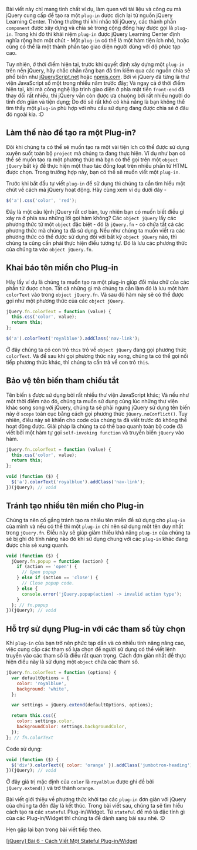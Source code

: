 Bài viết này chỉ mang tính chất ví dụ, làm quen với tài liệu và công cụ mà jQuery cung cấp để tạo ra một `plug-in` được dịch lại từ nguồn jQuery Learning Center. Thông thường thì khi nhắc tới jQuery, các thành phần `component` được xây dựng và chia sẻ trong cộng đồng hay được gọi là `plug-in`. Trong khi đó thì khái niệm `plug-in` được jQuery Learning Center định nghĩa rộng hơn một chút - Một `plug-in` có thể là một hàm tiện ích nhỏ, hoặc cũng có thể là một thành phần tạo giao diện người dùng với độ phức tạp cao.

Tuy nhiên, ở thời điểm hiện tại, trước khi quyết định xây dựng một `plug-in` trên nền jQuery, hãy chắc chắn rằng bạn đã tìm kiếm qua các nguồn chia sẻ phổ biến như [jQueryScript.net](https://www.jqueryscript.net/jquery-plugins/) hoặc [npmjs.com](https://www.npmjs.com/). Bởi vì jQuery đã từng là thư viện JavaScript số một trong nhiều năm trước đây; Và ngay cả ở thời điểm hiện tại, khi mà công nghệ lập trình giao diện ở phía mặt tiền `front-end` đã thay đổi rất nhiều, thì jQuery vẫn còn được ưa chuộng bởi rất nhiều người do tính đơn giản và tiện dụng; Do đó sẽ rất khó có khả năng là bạn không thể tìm thấy một `plug-in` phù hợp với nhu cầu sử dụng đang được chia sẻ ở đâu đó ngoài kia. :D

## Làm thế nào để tạo ra một Plug-in?

Đôi khi chúng ta có thể sẽ muốn tạo ra một vài tiện ích có thể được sử dụng xuyên suốt toàn bộ `project` mà chúng ta đang thực hiện. Ví dụ như bạn có thể sẽ muốn tạo ra một phương thức mà bạn có thể gọi trên một `object jQuery` bất kỳ để thực hiện một thao tác đồng loạt trên nhiều phần tử HTML được chọn. Trong trường hợp này, bạn có thể sẽ muốn viết một `plug-in`.

Trước khi bắt đầu tự viết `plug-in` để sử dụng thì chúng ta cần tìm hiểu một chút về cách mà jQuery hoạt động. Hãy cùng xem ví dụ dưới đây -

```js
$('a').css('color', 'red');
```

Đây là một câu lệnh jQuery rất cơ bản, tuy nhiên bạn có muốn biết điều gì xảy ra ở phía sau những lời gọi hàm không? Các `object jQuery` lấy các phương thức từ một `object` đặc biệt - đó là `jQuery.fn` - có chứa tất cả các phương thức mà chúng ta đã sử dụng. Nếu như chúng ta muốn viết ra các phương thức có thể được sử dụng đối với bất kỳ `object jQuery` nào, thì chúng ta cũng cần phải thực hiện điều tương tự. Đó là lưu các phương thức của chúng ta vào `object jQuery.fn`.

## Khai báo tên miền cho Plug-in

Hãy lấy ví dụ là chúng ta muốn tạo ra một plug-in giúp đổi màu chữ của các phần tử được chọn. Tất cả những gì mà chúng ta cần làm đó là lưu một hàm `colorText` vào trong `object jQuery.fn`. Và sau đó hàm này sẽ có thể được gọi như một phương thức của các `object jQuery`.

```js
jQuery.fn.colorText = function (value) {
  this.css('color', value);
  return this;
};

$('a').colorText('royalblue').addClass('nav-link');
```

Ở đây chúng ta có con trỏ `this` trỏ về `object jQuery` đang gọi phương thức `colorText`. Và để sau khi gọi phương thức này xong, chúng ta có thể gọi nối tiếp phương thức khác, thì chúng ta cần trả về con trỏ `this`.

## Bảo vệ tên biến tham chiếu tắt

Tên biến `$` được sử dụng bởi rất nhiều thư viện JavaScript khác; Và nếu như một thời điểm nào đó, chúng ta muốn sử dụng cùng lúc những thư viện khác song song với jQuery, chúng ta sẽ phải ngưng jQuery sử dụng tên biến này ở `scope` toàn cục bằng cách gọi phương thức `jQuery.noConflict()`. Tuy nhiên, điều này sẽ khiến cho code của chúng ta đã viết trước đó không thể hoạt động được. Giải pháp là chúng ta có thể bao quanh toàn bộ code đã viết bởi một hàm tự gọi `self-invoking function` và truyền biến `jQuery` vào hàm.

```js
jQuery.fn.colorText = function (value) {
  this.css('color', value);
  return this;
};

void (function ($) {
  $('a').colorText('royalblue').addClass('nav-link');
})(jQuery); // void
```

## Tránh tạo nhiều tên miền cho Plug-in

Chúng ta nên cố gắng tránh tạo ra nhiều tên miền để sử dụng cho `plug-in` của mình và nếu có thể thì một `plug-in` chỉ nên sử dụng một tên duy nhất trong `jQuery.fn`. Điều này sẽ giúp giảm thiểu khả năng `plug-in` của chúng ta sẽ bị ghi đè tính năng nào đó khi sử dụng chung với các `plug-in` khác đang được chia sẻ xung quanh.

```js
void (function ($) {
  jQuery.fn.popup = function (action) {
    if (action == 'open') {
      // Open popup
    } else if (action == 'close') {
      // Close popup code.
    } else {
      console.error('jQuery.popup(action) -> invalid action type');
    }
  }; // fn.popup
})(jQuery); // void
```

## Hỗ trợ sử dụng Plug-in với các tham số tùy chọn

Khi `plug-in` của bạn trở nên phức tạp dần và có nhiều tính năng nâng cao, việc cung cấp các tham số lựa chọn để người sử dụng có thể viết lệnh truyền vào các tham số là điều rất quan trọng. Cách đơn giản nhất để thực hiện điều này là sử dụng một `object` chứa các tham số.

```js
jQuery.fn.colorText = function (options) {
  var defaultOptions = {
    color: 'royalblue',
    background: 'white',
  };

  var settings = jQuery.extend(defaultOptions, options);

  return this.css({
    color: settings.color,
    backgroundColor: settings.backgroundColor,
  });
}; // fn.colorText
```

Code sử dụng:

```js
void (function ($) {
  $('div').colorText({ color: 'orange' }).addClass('jumbotron-heading');
})(jQuery); // void
```

Ở đây giá trị mặc định của `color` là `royalblue` được ghi đề bởi `jQuery.extend()` và trở thành `orange`.

Bài viết giới thiệu về phương thức khởi tạo các `plug-in` đơn giản với jQuery của chúng ta đến đây là kết thúc. Trong bài viết sau, chúng ta sẽ tìm hiểu cách tạo ra các `stateful` Plug-in/Widget. Từ `stateful` để mô tả đặc tính gì của các Plug-in/Widget thì chúng ta để dành sang bài sau nhé. :D

Hẹn gặp lại bạn trong bài viết tiếp theo.

[[jQuery] Bài 6 - Cách Viết Một Stateful Plug-in/Widget](/article/view/0074/jquery-bài-6---cách-viết-một-stateful-plug-in/widget)
